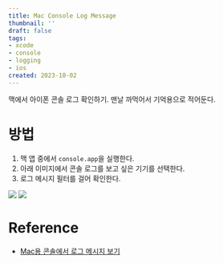 ```yaml
---
title: Mac Console Log Message
thumbnail: ''
draft: false
tags:
- xcode
- console
- logging
- ios
created: 2023-10-02
---
```


맥에서 아이폰 콘솔 로그 확인하기. 맨날 까먹어서 기억용으로 적어둔다.

# 방법

1. 맥 앱 중에서 `console.app`을 실행한다.
1. 아래 이미지에서 콘솔 로그를 보고 싶은 기기를 선택한다.
1. 로그 메시지 필터를 걸어 확인한다.

![](XcodeProject_25_MacConsoleLogMessage_0.png)
![](XcodeProject_25_MacConsoleLogMessage_1.png)

# Reference

* [Mac용 콘솔에서 로그 메시지 보기](https://support.apple.com/ko-kr/guide/console/cnsl1012/mac)
